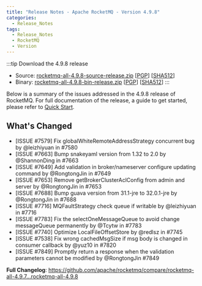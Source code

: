 ```yaml
---
title: "Release Notes - Apache RocketMQ - Version 4.9.8"
categories:
  - Release_Notes
tags:
  - Release_Notes
  - RocketMQ
  - Version
---
```


:::tip    Download the 4.9.8 release
- Source: [rocketmq-all-4.9.8-source-release.zip](https://dist.apache.org/repos/dist/release/rocketmq/4.9.8/rocketmq-all-4.9.8-source-release.zip) [[PGP](https://dist.apache.org/repos/dist/release/rocketmq/4.9.8/rocketmq-all-4.9.8-source-release.zip.asc)] [[SHA512](https://dist.apache.org/repos/dist/release/rocketmq/4.9.8/rocketmq-all-4.9.8-source-release.zip.sha512)]
- Binary: [rocketmq-all-4.9.8-bin-release.zip](https://dist.apache.org/repos/dist/release/rocketmq/4.9.8/rocketmq-all-4.9.8-bin-release.zip) [[PGP](https://dist.apache.org/repos/dist/release/rocketmq/4.9.8/rocketmq-all-4.9.8-bin-release.zip.asc)] [[SHA512](https://dist.apache.org/repos/dist/release/rocketmq/4.9.8/rocketmq-all-4.9.8-bin-release.zip.sha512)]
  :::
<!--truncate-->

Below is a summary of the issues addressed in the 4.9.8 release of RocketMQ. For full documentation of the release, a guide to get started, please refer to <a href='/docs/quickStart/01quickstart/'>Quick Start</a>.

## What's Changed

* [ISSUE #7579] Fix globalWhiteRemoteAddressStrategy concurrent bug by @leizhiyuan in #7580
* [ISSUE #7663] Bump snakeyaml version from 1.32 to 2.0 by @ShannonDing in #7663
* [ISSUE #7649] Add validation in broker/nameserver configure updating command by @RongtongJin in #7649
* [ISSUE #7653] Remove getBrokerClusterAclConfig from admin and server by @RongtongJin in #7653
* [ISSUE #7688] Bump guava version from 31.1-jre to 32.0.1-jre by @RongtongJin in #7688
* [ISSUE #7716] MQFaultStrategy check queue if writable by @leizhiyuan in #7716
* [ISSUE #7783] Fix the selectOneMessageQueue to avoid change messageQueue permanently by @Tcytw in #7783
* [ISSUE #7740] Optimize LocalFileOffsetStore by @redlsz in #7745
* [ISSUE #7538] Fix wrong cachedMsgSize if msg body is changed in consumer callback by @yuz10 in #7820
* [ISSUE #7849] Promptly return a response when the validation parameters cannot be modified by @RongtongJin #7849

**Full Changelog**: https://github.com/apache/rocketmq/compare/rocketmq-all-4.9.7...rocketmq-all-4.9.8